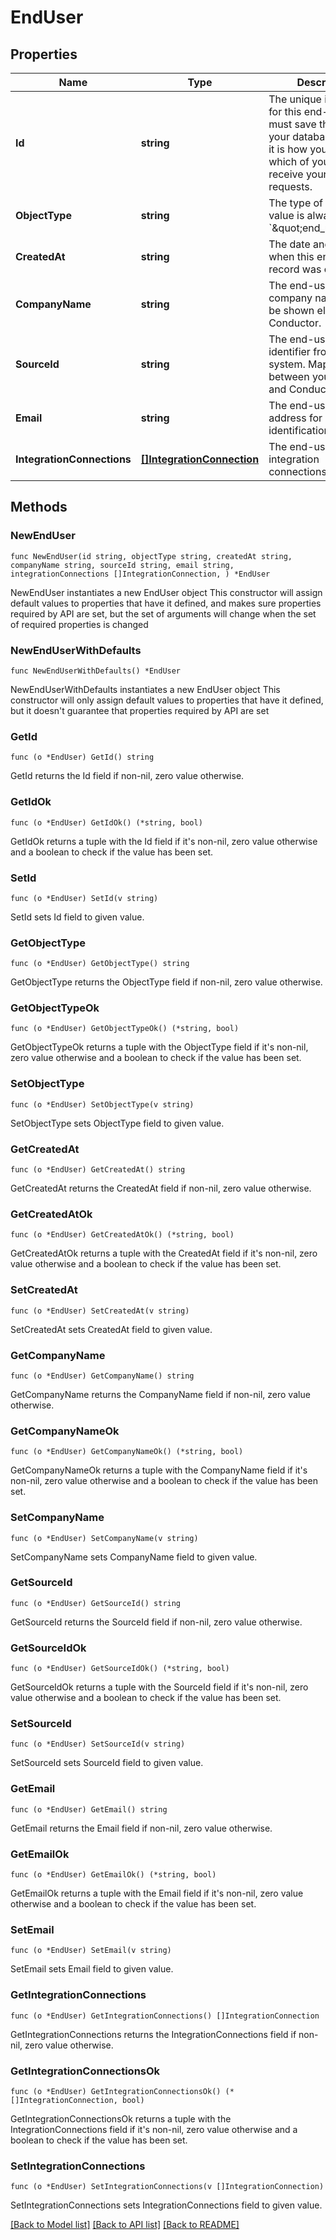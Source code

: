 # EndUser

## Properties

Name | Type | Description | Notes
------------ | ------------- | ------------- | -------------
**Id** | **string** | The unique identifier for this end-user. You must save this value to your database because it is how you identify which of your users to receive your API requests. | 
**ObjectType** | **string** | The type of object. This value is always &#x60;\&quot;end_user\&quot;&#x60;. | 
**CreatedAt** | **string** | The date and time when this end-user record was created. | 
**CompanyName** | **string** | The end-user&#39;s company name that will be shown elsewhere in Conductor. | 
**SourceId** | **string** | The end-user&#39;s unique identifier from your system. Maps users between your database and Conductor. | 
**Email** | **string** | The end-user&#39;s email address for identification purposes. | 
**IntegrationConnections** | [**[]IntegrationConnection**](IntegrationConnection.md) | The end-user&#39;s integration connections. | 

## Methods

### NewEndUser

`func NewEndUser(id string, objectType string, createdAt string, companyName string, sourceId string, email string, integrationConnections []IntegrationConnection, ) *EndUser`

NewEndUser instantiates a new EndUser object
This constructor will assign default values to properties that have it defined,
and makes sure properties required by API are set, but the set of arguments
will change when the set of required properties is changed

### NewEndUserWithDefaults

`func NewEndUserWithDefaults() *EndUser`

NewEndUserWithDefaults instantiates a new EndUser object
This constructor will only assign default values to properties that have it defined,
but it doesn't guarantee that properties required by API are set

### GetId

`func (o *EndUser) GetId() string`

GetId returns the Id field if non-nil, zero value otherwise.

### GetIdOk

`func (o *EndUser) GetIdOk() (*string, bool)`

GetIdOk returns a tuple with the Id field if it's non-nil, zero value otherwise
and a boolean to check if the value has been set.

### SetId

`func (o *EndUser) SetId(v string)`

SetId sets Id field to given value.


### GetObjectType

`func (o *EndUser) GetObjectType() string`

GetObjectType returns the ObjectType field if non-nil, zero value otherwise.

### GetObjectTypeOk

`func (o *EndUser) GetObjectTypeOk() (*string, bool)`

GetObjectTypeOk returns a tuple with the ObjectType field if it's non-nil, zero value otherwise
and a boolean to check if the value has been set.

### SetObjectType

`func (o *EndUser) SetObjectType(v string)`

SetObjectType sets ObjectType field to given value.


### GetCreatedAt

`func (o *EndUser) GetCreatedAt() string`

GetCreatedAt returns the CreatedAt field if non-nil, zero value otherwise.

### GetCreatedAtOk

`func (o *EndUser) GetCreatedAtOk() (*string, bool)`

GetCreatedAtOk returns a tuple with the CreatedAt field if it's non-nil, zero value otherwise
and a boolean to check if the value has been set.

### SetCreatedAt

`func (o *EndUser) SetCreatedAt(v string)`

SetCreatedAt sets CreatedAt field to given value.


### GetCompanyName

`func (o *EndUser) GetCompanyName() string`

GetCompanyName returns the CompanyName field if non-nil, zero value otherwise.

### GetCompanyNameOk

`func (o *EndUser) GetCompanyNameOk() (*string, bool)`

GetCompanyNameOk returns a tuple with the CompanyName field if it's non-nil, zero value otherwise
and a boolean to check if the value has been set.

### SetCompanyName

`func (o *EndUser) SetCompanyName(v string)`

SetCompanyName sets CompanyName field to given value.


### GetSourceId

`func (o *EndUser) GetSourceId() string`

GetSourceId returns the SourceId field if non-nil, zero value otherwise.

### GetSourceIdOk

`func (o *EndUser) GetSourceIdOk() (*string, bool)`

GetSourceIdOk returns a tuple with the SourceId field if it's non-nil, zero value otherwise
and a boolean to check if the value has been set.

### SetSourceId

`func (o *EndUser) SetSourceId(v string)`

SetSourceId sets SourceId field to given value.


### GetEmail

`func (o *EndUser) GetEmail() string`

GetEmail returns the Email field if non-nil, zero value otherwise.

### GetEmailOk

`func (o *EndUser) GetEmailOk() (*string, bool)`

GetEmailOk returns a tuple with the Email field if it's non-nil, zero value otherwise
and a boolean to check if the value has been set.

### SetEmail

`func (o *EndUser) SetEmail(v string)`

SetEmail sets Email field to given value.


### GetIntegrationConnections

`func (o *EndUser) GetIntegrationConnections() []IntegrationConnection`

GetIntegrationConnections returns the IntegrationConnections field if non-nil, zero value otherwise.

### GetIntegrationConnectionsOk

`func (o *EndUser) GetIntegrationConnectionsOk() (*[]IntegrationConnection, bool)`

GetIntegrationConnectionsOk returns a tuple with the IntegrationConnections field if it's non-nil, zero value otherwise
and a boolean to check if the value has been set.

### SetIntegrationConnections

`func (o *EndUser) SetIntegrationConnections(v []IntegrationConnection)`

SetIntegrationConnections sets IntegrationConnections field to given value.



[[Back to Model list]](../README.md#documentation-for-models) [[Back to API list]](../README.md#documentation-for-api-endpoints) [[Back to README]](../README.md)


